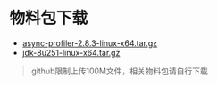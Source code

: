 # 物料包下载
- [async-profiler-2.8.3-linux-x64.tar.gz](https://github.com/jvm-profiling-tools/async-profiler/releases/download/v2.8.3/async-profiler-2.8.3-linux-x64.tar.gz)
- [jdk-8u251-linux-x64.tar.gz](http://ftp.ufanet.ru/pub/boco/linux/java/jdk-8u251-linux-x64.tar.gz)

> github限制上传100M文件，相关物料包请自行下载